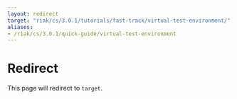 ```yaml
---
layout: redirect
target: "riak/cs/3.0.1/tutorials/fast-track/virtual-test-environment/"
aliases:
- /riak/cs/3.0.1/quick-guide/virtual-test-environment
---
```


# Redirect

This page will redirect to `target`.
